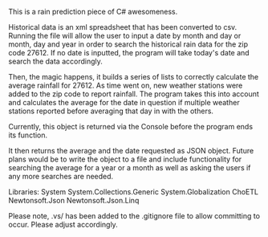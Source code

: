 This is a rain prediction piece of C# awesomeness. 

Historical data is an xml spreadsheet that has been converted to csv. Running the file will allow the user to
input a date by month and day or month, day and year in order to search the historical rain data for the zip 
code 27612. If no date is inputted, the program will take today's date and search the data accordingly.

Then, the magic happens, it builds a series of lists to correctly calculate the average rainfall for 
27612. As time went on, new weather stations were added to the zip code to report rainfall. The program takes this into account 
and calculates the average for the date in question if multiple weather stations reported before averaging that day in with the others.

Currently, this object is returned via the Console before the program ends its function.

It then returns the average and the date requested as  JSON object. Future plans would be to write the object to a file and 
include functionality for searching the average for a year or a month as well as asking the users if any more searches are needed.

Libraries:
System
System.Collections.Generic
System.Globalization
ChoETL
Newtonsoft.Json
Newtonsoft.Json.Linq


Please note, .vs/ has been added to the .gitignore file to allow committing to occur. Please adjust accordingly.

